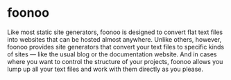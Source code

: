 foonoo
======
Like most static site generators, foonoo is designed to convert flat text files into websites that can be hosted almost anywhere. Unlike others, however, foonoo provides site generators that convert your text files to specific kinds of sites — like the usual blog or the documentation website. And in cases where you want to control the structure of your projects, foonoo allows you lump up all your text files and work with them directly as you please.

